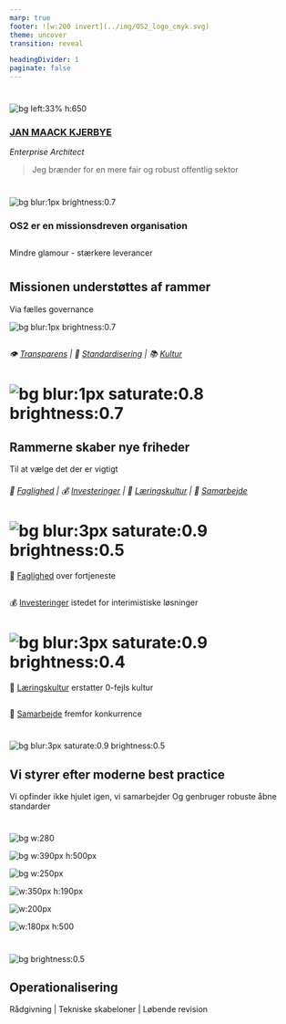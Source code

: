 ```yaml
---
marp: true
footer: ![w:200 invert](../img/OS2_logo_cmyk.svg)
theme: uncover
transition: reveal

headingDivider: 1
paginate: false
---
```

#
![bg left:33% h:650](https://images.unsplash.com/photo-1627008767693-20498ff18ab7?q=80&w=1974&auto=format&fit=crop&ixlib=rb-4.0.3&ixid=M3wxMjA3fDB8MHxwaG90by1wYWdlfHx8fGVufDB8fHx8fA%3D%3D)

### [JAN MAACK KJERBYE]()
*Enterprise Architect*

> Jeg brænder for en mere fair og robust offentlig sektor


<!--
Bred erfaring med værdiskabelse fra både private og offentlige orgs.

Jeg brænder for en mere fair og robust offentlig sektor

-->

#
<!--
class: invert
-->

![bg blur:1px brightness:0.7](https://images.unsplash.com/photo-1515856251934-766e064d7b09?q=80&w=1335&auto=format&fit=crop&ixlib=rb-4.0.3&ixid=M3wxMjA3fDB8MHxwaG90by1wYWdlfHx8fGVufDB8fHx8fA%3D%3D)
<!-- Hvordan adskiller vi os fra et "almindeligt" software produkt -->

### OS2 er en missionsdreven organisation
##
Mindre glamour - stærkere leverancer
<!-- Vi inkluderer alt det som er svært at sælge up front.
Mindre glamour, mere leverance
Ingen investorer, intet krav om kommercielt afkast-->

#
## Missionen understøttes af rammer
Via fælles governance

![bg blur:1px brightness:0.7](https://images.pexels.com/photos/18903408/pexels-photo-18903408/free-photo-of-woman-walking-in-library.jpeg?auto=compress&cs=tinysrgb&w=1260&h=750&dpr=1)
##
###### :eye: [Transparens]() | :bank: [Standardisering]() | :books: [Kultur]()
##
<!--Rammerne er som trapper med gelændre imellem forskellige niveauer -->


# ![bg blur:1px saturate:0.8  brightness:0.7](https://images.pexels.com/photos/247851/pexels-photo-247851.jpeg?auto=compress&cs=tinysrgb&w=1260&h=750&dpr=1)
## Rammerne skaber nye friheder
Til at vælge det der er vigtigt
###### 🧠 [Faglighed]() | 💰 [Investeringer]() | 🧮 [Læringskultur]() | 🤝 [Samarbejde]()
<!-- Besparelser er ikke målet, målet er frihed og gode løsninger.-->


# ![bg blur:3px saturate:0.9 brightness:0.5](https://images.pexels.com/photos/3184418/pexels-photo-3184418.jpeg?auto=compress&cs=tinysrgb&w=1260&h=750&dpr=1)
🧠 [Faglighed]() over fortjeneste
##
💰 [Investeringer]() istedet for interimistiske løsninger

# ![bg blur:3px saturate:0.9 brightness:0.4](https://images.unsplash.com/photo-1600880292089-90a7e086ee0c?q=80&w=1974&auto=format&fit=crop&ixlib=rb-4.0.3&ixid=M3wxMjA3fDB8MHxwaG90by1wYWdlfHx8fGVufDB8fHx8fA%3D%3D)
🧮 [Læringskultur]() erstatter 0-fejls kultur
##
🤝 [Samarbejde]() fremfor konkurrence



#
![bg blur:3px saturate:0.9 brightness:0.5](https://images.pexels.com/photos/12324202/pexels-photo-12324202.jpeg?auto=compress&cs=tinysrgb&w=1260&h=750&dpr=1)
## Vi styrer efter moderne best practice

Vi opfinder ikke hjulet igen, vi samarbejder
Og genbruger robuste åbne standarder


#
<!--
class: null
-->

![bg w:280](https://joinup.ec.europa.eu/sites/default/files/styles/wysiwyg_half_width/public/inline-images/2019_11_07_Entete-Agenda-Bluehats.jpg?itok=bf0j-OxD)

![bg w:390px h:500px ](https://www.cncf.io/wp-content/uploads/2023/04/cncf-main-site-logo.svg)

![bg w:250px](https://res.cloudinary.com/startup-grind/image/upload/c_fill,dpr_2,f_auto,g_center,q_auto:good/v1/gcs/platform-data-linuxhq/events/foundation-for-public-code.png)

![ w:350px h:190px ](https://github.com/oss-fund/monetization-platforms/blob/master/images/sovereign-tech-fund.png?raw=true)

![w:200px](https://joinup.ec.europa.eu/sites/default/files/2023-09/A_OSPO%2B%2B%20Network_logo.png)

![w:180px h:500](https://digitalpublicgoods.net/wp-content/themes/dpga/images/logo.svg)


#
<!--
class: invert
-->
![bg brightness:0.5](https://images.unsplash.com/photo-1542621334-a254cf47733d?q=80&w=2070&auto=format&fit=crop&ixlib=rb-4.0.3&ixid=M3wxMjA3fDB8MHxwaG90by1wYWdlfHx8fGVufDB8fHx8fA%3D%3D)
## Operationalisering
Rådgivning | Tekniske skabeloner | Løbende revision

